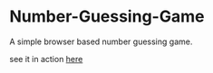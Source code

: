 # Number-Guessing-Game
A simple browser based number guessing game.

see it in action [here](https://resseugrebmun.netlify.app/)
